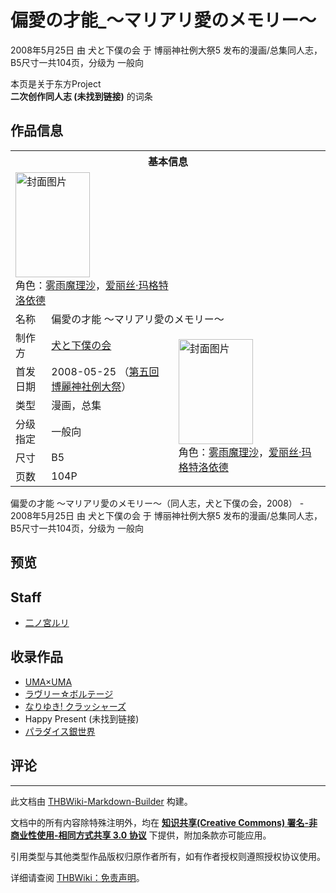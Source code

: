 # 偏愛の才能_～マリアリ愛のメモリー～

<!-- source html: G:\repos\THBWiki-Markdown-Builder\THBWikiMarkdown\Temp\main\e\e9\ns0%3A%E5%81%8F%E6%84%9B%E3%81%AE%E6%89%8D%E8%83%BD_%EF%BD%9E%E3%83%9E%E3%83%AA%E3%82%A2%E3%83%AA%E6%84%9B%E3%81%AE%E3%83%A1%E3%83%A2%E3%83%AA%E3%83%BC%EF%BD%9E.html -->

2008年5月25日 由 犬と下僕の会 于 博丽神社例大祭5 发布的漫画/总集同人志，B5尺寸一共104页，分级为 一般向

本页是关于东方Project  
 **二次创作同人志 (未找到链接)** 的词条
## 作品信息

<table><tbody><tr><th colspan="3">基本信息</th></tr><tr><td class="cover-artwork-mobile" colspan="2"><a href="./文件-偏愛の才能_～マリアリ愛のメモリー～封面.jpg.md" class="image" title="封面图片"><img alt="封面图片" src="https://upload.thwiki.cc/thumb/b/be/%E5%81%8F%E6%84%9B%E3%81%AE%E6%89%8D%E8%83%BD_%EF%BD%9E%E3%83%9E%E3%83%AA%E3%82%A2%E3%83%AA%E6%84%9B%E3%81%AE%E3%83%A1%E3%83%A2%E3%83%AA%E3%83%BC%EF%BD%9E%E5%B0%81%E9%9D%A2.jpg/119px-%E5%81%8F%E6%84%9B%E3%81%AE%E6%89%8D%E8%83%BD_%EF%BD%9E%E3%83%9E%E3%83%AA%E3%82%A2%E3%83%AA%E6%84%9B%E3%81%AE%E3%83%A1%E3%83%A2%E3%83%AA%E3%83%BC%EF%BD%9E%E5%B0%81%E9%9D%A2.jpg" decoding="async" loading="lazy" width="119" height="168" srcset="https://upload.thwiki.cc/thumb/b/be/%E5%81%8F%E6%84%9B%E3%81%AE%E6%89%8D%E8%83%BD_%EF%BD%9E%E3%83%9E%E3%83%AA%E3%82%A2%E3%83%AA%E6%84%9B%E3%81%AE%E3%83%A1%E3%83%A2%E3%83%AA%E3%83%BC%EF%BD%9E%E5%B0%81%E9%9D%A2.jpg/178px-%E5%81%8F%E6%84%9B%E3%81%AE%E6%89%8D%E8%83%BD_%EF%BD%9E%E3%83%9E%E3%83%AA%E3%82%A2%E3%83%AA%E6%84%9B%E3%81%AE%E3%83%A1%E3%83%A2%E3%83%AA%E3%83%BC%EF%BD%9E%E5%B0%81%E9%9D%A2.jpg 1.5x, https://upload.thwiki.cc/thumb/b/be/%E5%81%8F%E6%84%9B%E3%81%AE%E6%89%8D%E8%83%BD_%EF%BD%9E%E3%83%9E%E3%83%AA%E3%82%A2%E3%83%AA%E6%84%9B%E3%81%AE%E3%83%A1%E3%83%A2%E3%83%AA%E3%83%BC%EF%BD%9E%E5%B0%81%E9%9D%A2.jpg/237px-%E5%81%8F%E6%84%9B%E3%81%AE%E6%89%8D%E8%83%BD_%EF%BD%9E%E3%83%9E%E3%83%AA%E3%82%A2%E3%83%AA%E6%84%9B%E3%81%AE%E3%83%A1%E3%83%A2%E3%83%AA%E3%83%BC%EF%BD%9E%E5%B0%81%E9%9D%A2.jpg 2x" data-file-width="424" data-file-height="600"></a><div class="cover-char">角色：<a href="./雾雨魔理沙.md" title="雾雨魔理沙">雾雨魔理沙</a>，<a href="./爱丽丝·玛格特洛依德.md" title="爱丽丝·玛格特洛依德">爱丽丝·玛格特洛依德</a></div></td>
</tr><tr><td class="label">名称</td><td colspan="2"> 偏愛の才能 ～マリアリ愛のメモリー～ </td></tr><tr><td class="label">制作方</td><td><a href="./犬と下僕の会.md" title="犬と下僕の会">犬と下僕の会</a></td><td class="cover-artwork" rowspan="6" style="min-width:168px;"><a href="./文件-偏愛の才能_～マリアリ愛のメモリー～封面.jpg.md" class="image" title="封面图片"><img alt="封面图片" src="https://upload.thwiki.cc/thumb/b/be/%E5%81%8F%E6%84%9B%E3%81%AE%E6%89%8D%E8%83%BD_%EF%BD%9E%E3%83%9E%E3%83%AA%E3%82%A2%E3%83%AA%E6%84%9B%E3%81%AE%E3%83%A1%E3%83%A2%E3%83%AA%E3%83%BC%EF%BD%9E%E5%B0%81%E9%9D%A2.jpg/119px-%E5%81%8F%E6%84%9B%E3%81%AE%E6%89%8D%E8%83%BD_%EF%BD%9E%E3%83%9E%E3%83%AA%E3%82%A2%E3%83%AA%E6%84%9B%E3%81%AE%E3%83%A1%E3%83%A2%E3%83%AA%E3%83%BC%EF%BD%9E%E5%B0%81%E9%9D%A2.jpg" decoding="async" loading="lazy" width="119" height="168" srcset="https://upload.thwiki.cc/thumb/b/be/%E5%81%8F%E6%84%9B%E3%81%AE%E6%89%8D%E8%83%BD_%EF%BD%9E%E3%83%9E%E3%83%AA%E3%82%A2%E3%83%AA%E6%84%9B%E3%81%AE%E3%83%A1%E3%83%A2%E3%83%AA%E3%83%BC%EF%BD%9E%E5%B0%81%E9%9D%A2.jpg/178px-%E5%81%8F%E6%84%9B%E3%81%AE%E6%89%8D%E8%83%BD_%EF%BD%9E%E3%83%9E%E3%83%AA%E3%82%A2%E3%83%AA%E6%84%9B%E3%81%AE%E3%83%A1%E3%83%A2%E3%83%AA%E3%83%BC%EF%BD%9E%E5%B0%81%E9%9D%A2.jpg 1.5x, https://upload.thwiki.cc/thumb/b/be/%E5%81%8F%E6%84%9B%E3%81%AE%E6%89%8D%E8%83%BD_%EF%BD%9E%E3%83%9E%E3%83%AA%E3%82%A2%E3%83%AA%E6%84%9B%E3%81%AE%E3%83%A1%E3%83%A2%E3%83%AA%E3%83%BC%EF%BD%9E%E5%B0%81%E9%9D%A2.jpg/237px-%E5%81%8F%E6%84%9B%E3%81%AE%E6%89%8D%E8%83%BD_%EF%BD%9E%E3%83%9E%E3%83%AA%E3%82%A2%E3%83%AA%E6%84%9B%E3%81%AE%E3%83%A1%E3%83%A2%E3%83%AA%E3%83%BC%EF%BD%9E%E5%B0%81%E9%9D%A2.jpg 2x" data-file-width="424" data-file-height="600"></a><div class="cover-char">角色：<a href="./雾雨魔理沙.md" title="雾雨魔理沙">雾雨魔理沙</a>，<a href="./爱丽丝·玛格特洛依德.md" title="爱丽丝·玛格特洛依德">爱丽丝·玛格特洛依德</a></div></td>
</tr><tr><td class="label">首发日期</td><td>2008-05-25&#160;（<a href="/展会作品列表?e=%E5%8D%9A%E4%B8%BD%E7%A5%9E%E7%A4%BE%E4%BE%8B%E5%A4%A7%E7%A5%AD%235">第五回 博麗神社例大祭</a>）</td></tr><tr><td class="label">类型</td><td>漫画，总集</td></tr><tr><td class="label">分级指定</td><td>一般向</td></tr><tr><td class="label">尺寸</td><td>B5</td></tr><tr><td class="label">页数</td><td>104P</td></tr></tbody></table>

偏愛の才能 ～マリアリ愛のメモリー～（同人志，犬と下僕の会，2008） - 2008年5月25日 由 犬と下僕の会 于 博丽神社例大祭5 发布的漫画/总集同人志，B5尺寸一共104页，分级为 一般向
## 预览
## Staff
- [二ノ宮ルリ](./二ノ宫ルリ.md)

## 收录作品
- [UMA×UMA](./UMA×UMA.md)
- [ラヴリー☆ボルテージ](./ラヴリー☆ボルテージ.md)
- [なりゆき! クラッシャーズ](./なりゆき!_クラッシャーズ.md)
- Happy Present (未找到链接)
- [パラダイス銀世界](./パラダイス銀世界.md)

## 评论




---

此文档由 [THBWiki-Markdown-Builder](https://github.com/Delsin-Yu/THBWiki-Markdown-Builder) 构建。

文档中的所有内容除特殊注明外，均在 [**知识共享(Creative Commons) 署名-非商业性使用-相同方式共享 3.0 协议**](https://creativecommons.org/licenses/by-sa/3.0/deed.zh-hans) 下提供，附加条款亦可能应用。

引用类型与其他类型作品版权归原作者所有，如有作者授权则遵照授权协议使用。

详细请查阅 [THBWiki：免责声明](https://thbwiki.cc/THBWiki:%E5%85%8D%E8%B4%A3%E5%A3%B0%E6%98%8E)。

